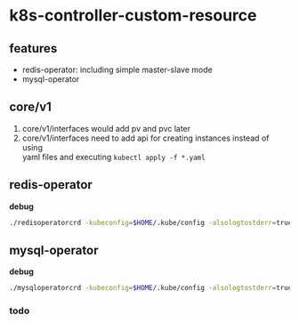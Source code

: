 # k8s-controller-custom-resource

## features
- redis-operator: including simple master-slave mode
- mysql-operator

## core/v1
1. core/v1/interfaces would add pv and pvc later
2. core/v1/interfaces need to add api for creating instances instead of using\
yaml files and executing `kubectl apply -f *.yaml`

## redis-operator

**debug**
```sh
./redisoperatorcrd -kubeconfig=$HOME/.kube/config -alsologtostderr=true
```

## mysql-operator

**debug**
```sh
./mysqloperatorcrd -kubeconfig=$HOME/.kube/config -alsologtostderr=true
```

### todo